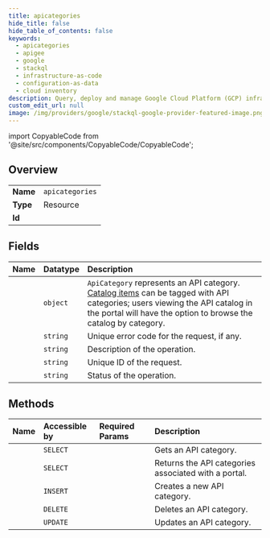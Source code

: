```yaml
---
title: apicategories
hide_title: false
hide_table_of_contents: false
keywords:
  - apicategories
  - apigee
  - google    
  - stackql
  - infrastructure-as-code
  - configuration-as-data
  - cloud inventory
description: Query, deploy and manage Google Cloud Platform (GCP) infrastructure and resources using SQL
custom_edit_url: null
image: /img/providers/google/stackql-google-provider-featured-image.png
---
```


import CopyableCode from '@site/src/components/CopyableCode/CopyableCode';




## Overview
<table><tbody>
<tr><td><b>Name</b></td><td><code>apicategories</code></td></tr>
<tr><td><b>Type</b></td><td>Resource</td></tr>
<tr><td><b>Id</b></td><td><CopyableCode code="google.apigee.apicategories" /></td></tr>
</tbody></table>

## Fields
| Name | Datatype | Description |
|:-----|:---------|:------------|
| <CopyableCode code="data" /> | `object` | `ApiCategory` represents an API category. [Catalog items](/apigee/docs/reference/apis/apigee/rest/v1/organizations.sites.apidocs) can be tagged with API categories; users viewing the API catalog in the portal will have the option to browse the catalog by category. |
| <CopyableCode code="errorCode" /> | `string` | Unique error code for the request, if any. |
| <CopyableCode code="message" /> | `string` | Description of the operation. |
| <CopyableCode code="requestId" /> | `string` | Unique ID of the request. |
| <CopyableCode code="status" /> | `string` | Status of the operation. |
## Methods
| Name | Accessible by | Required Params | Description |
|:-----|:--------------|:----------------|:------------|
| <CopyableCode code="organizations_sites_apicategories_get" /> | `SELECT` | <CopyableCode code="apicategoriesId, organizationsId, sitesId" /> | Gets an API category. |
| <CopyableCode code="organizations_sites_apicategories_list" /> | `SELECT` | <CopyableCode code="organizationsId, sitesId" /> | Returns the API categories associated with a portal. |
| <CopyableCode code="organizations_sites_apicategories_create" /> | `INSERT` | <CopyableCode code="organizationsId, sitesId" /> | Creates a new API category. |
| <CopyableCode code="organizations_sites_apicategories_delete" /> | `DELETE` | <CopyableCode code="apicategoriesId, organizationsId, sitesId" /> | Deletes an API category. |
| <CopyableCode code="organizations_sites_apicategories_patch" /> | `UPDATE` | <CopyableCode code="apicategoriesId, organizationsId, sitesId" /> | Updates an API category. |
